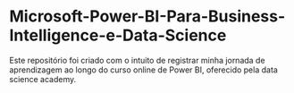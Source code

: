 # Microsoft-Power-BI-Para-Business-Intelligence-e-Data-Science
Este repositório foi criado com o intuito de registrar minha jornada de aprendizagem ao longo do curso online de Power BI, oferecido  pela data science academy.
